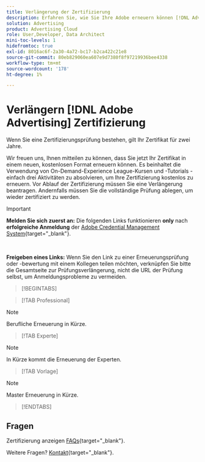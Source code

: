 ```yaml
---
title: Verlängerung der Zertifizierung
description: Erfahren Sie, wie Sie Ihre Adobe erneuern können [!DNL Advertising] -Zertifizierung vor ihrem Ablauf.
solution: Advertising
product: Advertising Cloud
role: User,Developer, Data Architect
mini-toc-levels: 1
hidefromtoc: true
exl-id: 8016ac6f-2a30-4a72-bc17-b2ca422c21e8
source-git-commit: 80eb829060ea607e9d7380f8f97219936bee4338
workflow-type: tm+mt
source-wordcount: '178'
ht-degree: 1%

---
```


# Verlängern [!DNL Adobe Advertising] Zertifizierung

Wenn Sie eine Zertifizierungsprüfung bestehen, gilt Ihr Zertifikat für zwei Jahre.

Wir freuen uns, Ihnen mitteilen zu können, dass Sie jetzt Ihr Zertifikat in einem neuen, kostenlosen Format erneuern können. Es beinhaltet die Verwendung von On-Demand-Experience League-Kursen und -Tutorials - einfach drei Aktivitäten zu absolvieren, um Ihre Zertifizierung kostenlos zu erneuern. Vor Ablauf der Zertifizierung müssen Sie eine Verlängerung beantragen. Andernfalls müssen Sie die vollständige Prüfung ablegen, um wieder zertifiziert zu werden.

>[!IMPORTANT]
>
>**Melden Sie sich zuerst an:** Die folgenden Links funktionieren **only** nach **erfolgreiche Anmeldung** der [Adobe Credential Management System](https://www.certmetrics.com/adobe){target="_blank"}.
>
><br>
>
>**Freigeben eines Links:** Wenn Sie den Link zu einer Erneuerungsprüfung oder -bewertung mit einem Kollegen teilen möchten, verknüpfen Sie bitte die Gesamtseite zur Prüfungsverlängerung, nicht die URL der Prüfung selbst, um Anmeldungsprobleme zu vermeiden.

>[!BEGINTABS]

>[!TAB Professional]

>[!NOTE]
>
>Berufliche Erneuerung in Kürze.

>[!TAB Experte]

>[!NOTE]
>
>In Kürze kommt die Erneuerung der Experten.

>[!TAB Vorlage]

>[!NOTE]
>
>Master Erneuerung in Kürze.

>[!ENDTABS]

## Fragen

Zertifizierung anzeigen [FAQs](https://experienceleague.adobe.com/docs/certification/certification/faq.html){target="_blank"}.

Weitere Fragen? [Kontakt](mailto:certif@adobe.com){target="_blank"}.
